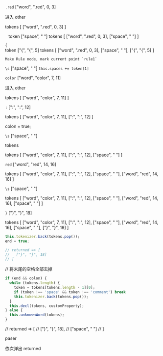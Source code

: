 ###

`.red` ["word", ".red", 0, 3]

  进入 other

  tokens [
    ["word", ".red", 0, 3]
  ]

  ` `
    token ["space", " "]
    tokens [
      ["word", ".red", 0, 3],
      ["space", " "]
    ]

  `{`                                       
    token ["{", "{", 5]
    tokens [
      ["word", ".red", 0, 3],
      ["space", " "],
      ["{", "{", 5]
    ]

    Make Rule node, mark current point `rule1`

`\s` ["space", " "]
  `this.spaces += token[1]`

`color`  ["word", "color", 7, 11]

  进入 other
  
  tokens [
    ["word", "color", 7, 11]
  ]

  `:` [":", ":", 12]

  tokens [
    ["word", "color", 7, 11],
    [":", ":", 12]
  ]

  colon = true;

  `\s` ["space", " "]

  tokens 

  tokens [
    ["word", "color", 7, 11],
    [":", ":", 12],
    ["space", " "]
  ]

  `red` ["word", "red", 14, 16]

  tokens [
    ["word", "color", 7, 11],
    [":", ":", 12],
    ["space", " "],
    ["word", "red", 14, 16]
  ]

  `\s` ["space", " "]
  
  tokens [
    ["word", "color", 7, 11],
    [":", ":", 12],
    ["space", " "],
    ["word", "red", 14, 16],
    ["space", " "]
  ]

  `}` ["}", "}", 18]

  tokens [
    ["word", "color", 7, 11],
    [":", ":", 12],
    ["space", " "],
    ["word", "red", 14, 16],
    ["space", " "],
    ["}", "}", 18]
  ]

  ```js
  this.tokenizer.back(tokens.pop());
  end = true;

  // returned => [
  //   ["}", "}", 18]
  // ]
  ```

  // 将末尾的空格全部去掉
  ```js
  if (end && colon) {
    while (tokens.length) {
      token = tokens[tokens.length - 1][0];
      if (token !== 'space' && token !== 'comment') break
      this.tokenizer.back(tokens.pop());
    }
    this.decl(tokens, customProperty);
  } else {
    this.unknownWord(tokens);
  }
  ```

  // returned => [
  //   ["}", "}", 18],
  //   ["space", " "]
  // ]

paser

  依次弹出 returned
  